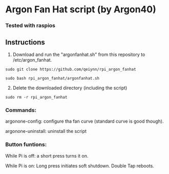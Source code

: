 # Argon Fan Hat script (by Argon40)
### Tested with raspios

## Instructions

1. Download and run the "argonfanhat.sh" from this repository to /etc/argon_fanhat.
```
sudo git clone https://github.com/qeiynn/rpi_argon_fanhat
```
```
sudo bash rpi_argon_fanhat/argonfanhat.sh
```

2. Delete the downloaded directory (including the script)
```
sudo rm -r rpi_argon_fanhat
```

### Commands:

argonone-config: configure tha fan curve (standard curve is good though).

argonone-uninstall: uninstall the script

### Button funtions:

While Pi is off: a short press turns it on.

While Pi is on: Long press initiates soft shutdown. Double Tap reboots.
